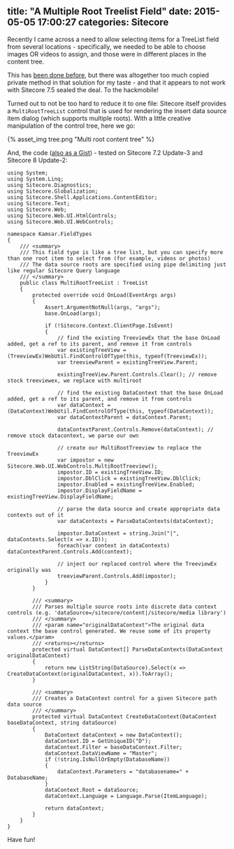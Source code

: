 title: "A Multiple Root Treelist Field"
date: 2015-05-05 17:00:27
categories: Sitecore
---
Recently I came across a need to allow selecting items for a TreeList field from several locations - specifically, we needed to be able to choose images OR videos to assign, and those were in different places in the content tree.

This has [been done before](http://optimizedquery.com/2013/02/22/sitecore-field-multi-root-treelist/), but there was altogether too much copied private method in that solution for my taste - and that it appears to not work with Sitecore 7.5 sealed the deal. To the hackmobile!

Turned out to not be too hard to reduce it to one file: Sitecore itself provides a `MultiRootTreeList` control that is used for rendering the insert data source item dialog (which supports multiple roots). With a little creative manipulation of the control tree, here we go:

{% asset_img tree.png "Multi root content tree" %}

And, the code ([also as a Gist](https://gist.github.com/kamsar/33d1245ffdb630b1f126)) - tested on Sitecore 7.2 Update-3 and Sitecore 8 Update-2:

	using System;
	using System.Linq;
	using Sitecore.Diagnostics;
	using Sitecore.Globalization;
	using Sitecore.Shell.Applications.ContentEditor;
	using Sitecore.Text;
	using Sitecore.Web;
	using Sitecore.Web.UI.HtmlControls;
	using Sitecore.Web.UI.WebControls;

	namespace Kamsar.FieldTypes
	{
		/// <summary>
		/// This field type is like a tree list, but you can specify more than one root item to select from (for example, videos or photos)
		/// The data source roots are specified using pipe delimiting just like regular Sitecore Query language
		/// </summary>
		public class MultiRootTreeList : TreeList
		{
			protected override void OnLoad(EventArgs args)
			{
				Assert.ArgumentNotNull(args, "args");
				base.OnLoad(args);

				if (!Sitecore.Context.ClientPage.IsEvent)
				{
					// find the existing TreeviewEx that the base OnLoad added, get a ref to its parent, and remove it from controls
					var existingTreeView = (TreeviewEx)WebUtil.FindControlOfType(this, typeof(TreeviewEx));
					var treeviewParent = existingTreeView.Parent;

					existingTreeView.Parent.Controls.Clear(); // remove stock treeviewex, we replace with multiroot

					// find the existing DataContext that the base OnLoad added, get a ref to its parent, and remove it from controls
					var dataContext = (DataContext)WebUtil.FindControlOfType(this, typeof(DataContext));
					var dataContextParent = dataContext.Parent;

					dataContextParent.Controls.Remove(dataContext); // remove stock datacontext, we parse our own

					// create our MultiRootTreeview to replace the TreeviewEx
					var impostor = new Sitecore.Web.UI.WebControls.MultiRootTreeview();
					impostor.ID = existingTreeView.ID;
					impostor.DblClick = existingTreeView.DblClick;
					impostor.Enabled = existingTreeView.Enabled;
					impostor.DisplayFieldName = existingTreeView.DisplayFieldName;

					// parse the data source and create appropriate data contexts out of it
					var dataContexts = ParseDataContexts(dataContext);

					impostor.DataContext = string.Join("|", dataContexts.Select(x => x.ID));
					foreach(var context in dataContexts) dataContextParent.Controls.Add(context);

					// inject our replaced control where the TreeviewEx originally was
					treeviewParent.Controls.Add(impostor);
				}
			}

			/// <summary>
			/// Parses multiple source roots into discrete data context controls (e.g. 'dataSource=/sitecore/content|/sitecore/media library')
			/// </summary>
			/// <param name="originalDataContext">The original data context the base control generated. We reuse some of its property values.</param>
			/// <returns></returns>
			protected virtual DataContext[] ParseDataContexts(DataContext originalDataContext)
			{
				return new ListString(DataSource).Select(x => CreateDataContext(originalDataContext, x)).ToArray();
			}

			/// <summary>
			/// Creates a DataContext control for a given Sitecore path data source
			/// </summary>
			protected virtual DataContext CreateDataContext(DataContext baseDataContext, string dataSource)
			{
				DataContext dataContext = new DataContext();
				dataContext.ID = GetUniqueID("D");
				dataContext.Filter = baseDataContext.Filter;
				dataContext.DataViewName = "Master";
				if (!string.IsNullOrEmpty(DatabaseName))
				{
					dataContext.Parameters = "databasename=" + DatabaseName;
				}
				dataContext.Root = dataSource;
				dataContext.Language = Language.Parse(ItemLanguage);

				return dataContext;
			}
		}
	}

Have fun!